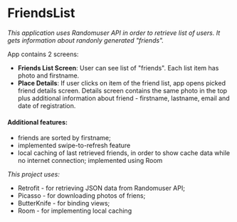 # FriendsList

<i>This application uses Randomuser API in order to retrieve list of users. It gets information about randonly generated "friends".</i>

App contains 2 screens:

- <b>Friends List Screen</b>: User can see list of "friends". Each list item has photo and firstname. 
- <b>Place Details</b>: If user clicks on item of the friend list, app opens picked friend details screen. Details screen contains the same photo in the top plus additional information about friend - firstname, lastname, email and date of registration.

<h4>Additional features:</h4>

- friends are sorted by firstname;
- implemented swipe-to-refresh feature
- local caching of last retrieved friends, in order to show cache data while no internet connection; implemented using Room

<i>This project uses:</i>

- Retrofit - for retrieving JSON data from Randomuser API;
- Picasso - for downloading photos of friens;
- ButterKnife - for binding views;
- Room - for implementing local caching 
